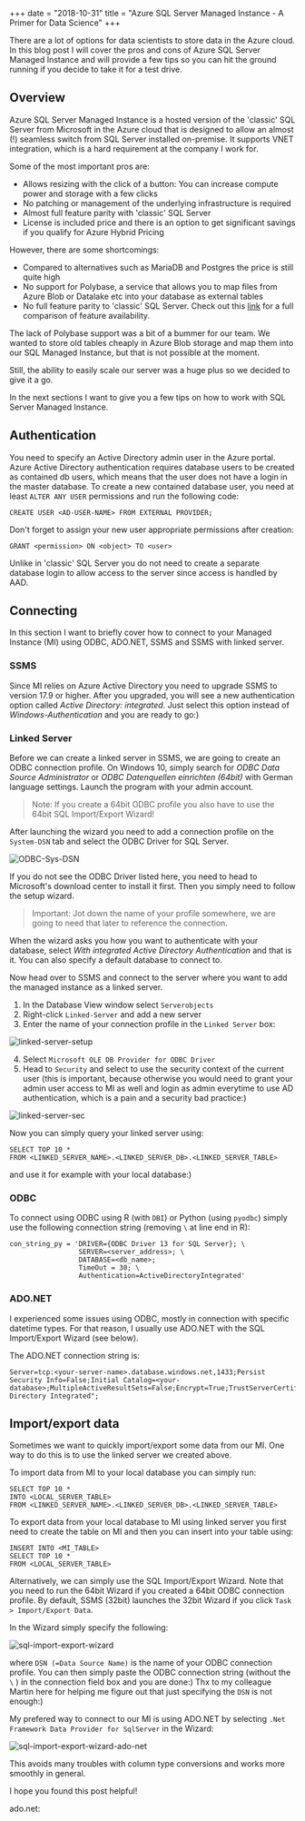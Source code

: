 +++
date = "2018-10-31"
title = "Azure SQL Server Managed Instance - A Primer for Data Science"
+++

There are a lot of options for data scientists to store data in the Azure cloud. In this blog post I will cover the pros and cons of Azure SQL Server Managed Instance and will provide a few tips so you can hit the ground running if you decide to take it for a test drive.

## Overview
Azure SQL Server Managed Instance is a hosted version of the 'classic' SQL Server from Microsoft in the Azure cloud that is designed to allow an almost (!) seamless switch from SQL Server installed on-premise. It supports VNET integration, which is a hard requirement at the company I work for. 

Some of the most important pros are:

- Allows resizing with the click of a button: You can increase compute power and storage with a few clicks
- No patching or management of the underlying infrastructure is required
- Almost full feature parity with 'classic' SQL Server
- License is included price and there is an option to get significant savings if you qualify for Azure Hybrid Pricing

However, there are some shortcomings:

- Compared to alternatives such as MariaDB and Postgres the price is still quite high
- No support for Polybase, a service that allows you to map files from Azure Blob or Datalake etc into your database as external tables
- No full feature parity to 'classic' SQL Server. Check out this [link](https://docs.microsoft.com/en-us/azure/sql-database/sql-database-features) for a full comparison of feature availability.

The lack of Polybase support was a bit of a bummer for our team. We wanted to store old tables cheaply in Azure Blob storage and map them into our SQL Managed Instance, but that is not possible at the moment.

Still, the ability to easily scale our server was a huge plus so we decided to give it a go. 

In the next sections I want to give you a few tips on how to work with SQL Server Managed Instance.

## Authentication 

You need to specify an Active Directory admin user in the Azure portal. Azure Active Directory authentication requires database users to be created as contained db users, which means that the user does not have a login in the master database. To create a new contained database user, you need at least `ALTER ANY USER` permissions and run the following code:

```
CREATE USER <AD-USER-NAME> FROM EXTERNAL PROVIDER;
```

Don't forget to assign your new user appropriate permissions after creation:

```
GRANT <permission> ON <object> TO <user>
```

Unlike in 'classic' SQL Server you do not need to create a separate database login to allow access to the server since access is handled by AAD.

## Connecting

In this section I want to briefly cover how to connect to your Managed Instance (MI) using ODBC, ADO.NET,  SSMS and SSMS with linked server.

### SSMS
Since MI relies on Azure Active Directory you need to upgrade SSMS to version 17.9 or higher. After you upgraded, you will see a new authentication option called *Active Directory: integrated*. Just select this option instead of *Windows-Authentication* and you are ready to go:)

### Linked Server
Before we can create a linked server in SSMS, we are going to create an ODBC connection profile. On Windows 10, simply search for *ODBC Data Source Administrator* or *ODBC Datenquellen einrichten (64bit)* with German language settings. Launch the program with your admin account.

> Note: If you create a 64bit ODBC profile you also have to use the 64bit SQL Import/Export Wizard!

After launching the wizard you need to add a connection profile on the `System-DSN` tab and select the ODBC Driver for SQL Server.

![ODBC-Sys-DSN](/img/odbc-system-dsn.PNG)

If you do not see the ODBC Driver listed here, you need to head to Microsoft's download center to install it first. Then you simply need to follow the setup wizard. 

> Important: Jot down the name of your profile somewhere, we are going to need that later to reference the connection.

When the wizard asks you how you want to authenticate with your database, select *With integrated Active Directory Authentication* and that is it. You can also specify a default database to connect to.

Now head over to SSMS and connect to the server where you want to add the managed instance as a linked server.

1. In the Database View window select `Serverobjects`
2. Right-click `Linked-Server` and add a new server
3. Enter the name of your connection profile in the `Linked Server` box:

![linked-server-setup](/img/linked-server.PNG)

4. Select `Microsoft OLE DB Provider for ODBC Driver`
5. Head to `Security` and select to use the security context of the current user (this is important, because otherwise you would need to grant your admin user access to MI as well and login as admin everytime to use AD authentication, which is a pain and a security bad practice:)

![linked-server-sec](/img/linked-server-sec.PNG)

Now you can simply query your linked server using:
```
SELECT TOP 10 *
FROM <LINKED_SERVER_NAME>.<LINKED_SERVER_DB>.<LINKED_SERVER_TABLE>
```

and use it for example with your local database:)

### ODBC

To connect using ODBC using R (with `DBI`) or Python (using `pyodbc`) simply use the following connection string (removing `\` at line end in R):
```
con_string_py = 'DRIVER={ODBC Driver 13 for SQL Server}; \
                 SERVER=<server_address>; \
                 DATABASE=<db_name>;
                 TimeOut = 30; \
                 Authentication=ActiveDirectoryIntegrated'
```

### ADO.NET

I experienced some issues using ODBC, mostly in connection with specific datetime types. For that reason, I usually use ADO.NET with the SQL Import/Export Wizard (see below).

The ADO.NET connection string is:
```
Server=tcp:<your-server-name>.database.windows.net,1433;Persist Security Info=False;Initial Catalog=<your-database>;MultipleActiveResultSets=False;Encrypt=True;TrustServerCertificate=False;Authentication="Active Directory Integrated";
```

## Import/export data

Sometimes we want to quickly import/export some data from our MI. One way to do this is to use the linked server we created above.

To import data from MI to your local database you can simply run:
```
SELECT TOP 10 *
INTO <LOCAL_SERVER_TABLE>
FROM <LINKED_SERVER_NAME>.<LINKED_SERVER_DB>.<LINKED_SERVER_TABLE>
```

To export data from your local database to MI using linked server you first need to create the table on MI and then you can insert into your table using:

```
INSERT INTO <MI_TABLE>
SELECT TOP 10 *
FROM <LOCAL_SERVER_TABLE>
```

Alternatively, we can simply use the SQL Import/Export Wizard. Note that you need to run the 64bit Wizard if you created a 64bit ODBC connection profile. By default, SSMS (32bit) launches the 32bit Wizard if you click `Task > Import/Export Data`.

In the Wizard simply specify the following:

![sql-import-export-wizard](/img/sql-import-export-wizard.PNG)

where `DSN (=Data Source Name)` is the name of your ODBC connection profile. You can then simply paste the ODBC connection string (without the `\` ) in the connection field box and you are done:) Thx to my colleague Martin here for helping me figure out that just specifying the `DSN` is not enough:)

My prefered way to connect to our MI is using ADO.NET by selecting `.Net Framework Data Provider for SqlServer` in the Wizard:

![sql-import-export-wizard-ado-net](/img/sql-import-export-wizard-ado-net.PNG)

This avoids many troubles with column type conversions and works more smoothly in general.

I hope you found this post helpful! 

ado.net:
